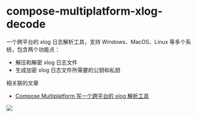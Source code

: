 # compose-multiplatform-xlog-decode

一个跨平台的 xlog 日志解析工具，支持 Windows、MacOS、Linux 等多个系统，包含两个功能点：

- 解压和解密 xlog 日志文件
- 生成加密 xlog 日志文件所需要的公钥和私钥

相关联的文章

- [Compose Multiplatform 写一个跨平台的 xlog 解析工具](https://juejin.cn/post/7378452954221084682)

![](https://github.com/leavesCZY/compose-multiplatform-xlog-decode/assets/30774063/41377b6c-35e2-44e7-8486-2ed8caeedb0b)
